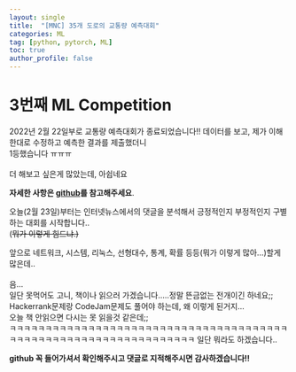 ```yaml
---
layout: single
title:  "[MNC] 35개 도로의 교통량 예측대회"
categories: ML
tag: [python, pytorch, ML]
toc: true
author_profile: false
---
```


# 3번째 ML Competition
2022년 2월 22일부로 교통량 예측대회가 종료되었습니다!!
데이터를 보고, 제가 이해한대로 수정하고 예측한 결과를 제출했더니<br/>1등했습니다 ㅠㅠㅠ<br/><br/>
더 해보고 싶은게 많았는데, 아쉽네요

<strong>자세한 사항은 <a href="https://github.com/NOTITLEUNTITLE/MNC_traffic" target="_blank">github</a>를 참고해주세요</strong>.

오늘(2월 23일)부터는 인터넷뉴스에서의 댓글을 분석해서 긍정적인지 부정적인지 구별하는 대회를 시작합니다..<br/>(<del>뭐가 이렇게 힘드냐.)</del>

앞으로 네트워크, 시스템, 리눅스, 선형대수, 통계, 확률 등등(뭐가 이렇게 많아...)할게 많은데..<br/>
<br/>
음...<br/>
일단 못먹어도 고니, 책이나 읽으러 가겠습니다.....정말 뜬금없는 전개이긴 하네요;;<br/>
Hackerrank문제랑 CodeJam문제도 풀어야 하는데, 왜 이렇게 된거지...<br/>
오늘 책 안읽으면 다시는 못 읽을것 같은데;;<br/>
ㅋㅋㅋㅋㅋㅋㅋㅋㅋㅋㅋㅋㅋㅋㅋㅋㅋㅋㅋㅋㅋㅋㅋㅋㅋㅋㅋㅋㅋㅋㅋㅋㅋㅋㅋㅋㅋㅋㅋㅋㅋㅋㅋㅋㅋㅋㅋㅋㅋㅋㅋㅋㅋㅋㅋㅋㅋㅋㅋㅋㅋㅋㅋㅋㅋ
일단 뭐라도 하겠습니다..<br/>

**github 꼭 들어가셔서 확인해주시고 댓글로 지적해주시면 감사하겠습니다!!**
